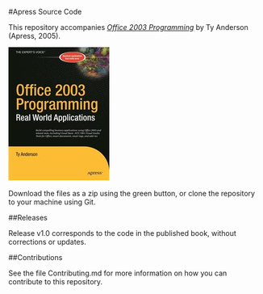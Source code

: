 #Apress Source Code

This repository accompanies [*Office 2003 Programming*](http://www.apress.com/9781590591390) by Ty Anderson (Apress, 2005).

![Cover image](9781590591390.jpg)

Download the files as a zip using the green button, or clone the repository to your machine using Git.

##Releases

Release v1.0 corresponds to the code in the published book, without corrections or updates.

##Contributions

See the file Contributing.md for more information on how you can contribute to this repository.
